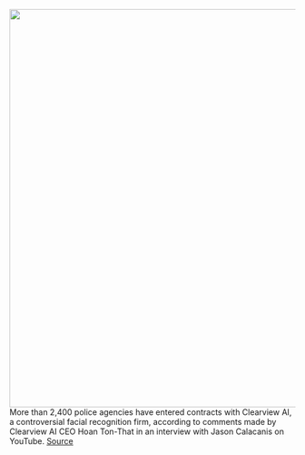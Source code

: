 <img src='https://cdn.vox-cdn.com/thumbor/1Cic16gnZw_jadXEOBLdVDEBlx0=/0x0:2040x1360/1200x800/filters:focal(857x517:1183x843)/cdn.vox-cdn.com/uploads/chorus_image/image/67300307/akrales_170111_1386_A_0164_v1.0.0.jpg' width='700px' /><br/>
More than 2,400 police agencies have entered contracts with Clearview AI, a controversial facial recognition firm, according to comments made by Clearview AI CEO Hoan Ton-That in an interview with Jason Calacanis on YouTube.
<a href='https://www.theverge.com/2020/8/26/21402978/clearview-ai-ceo-interview-2400-police-agencies-facial-recognition'> Source <a/>